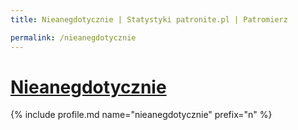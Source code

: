 ```yaml
---
title: Nieanegdotycznie | Statystyki patronite.pl | Patromierz

permalink: /nieanegdotycznie
---
```


# [Nieanegdotycznie](https://patronite.pl/nieanegdotycznie)

{% include profile.md name="nieanegdotycznie" prefix="n" %}
